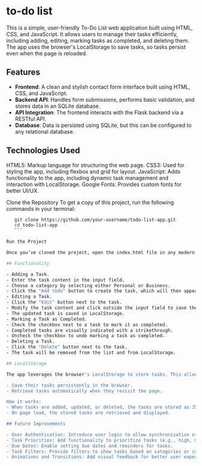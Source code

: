 # to-do list

This is a simple, user-friendly To-Do List web application built using HTML, CSS, and JavaScript. It allows users to manage their tasks efficiently, including adding, editing, marking tasks as completed, and deleting them. The app uses the browser's LocalStorage to save tasks, so tasks persist even when the page is reloaded.

## Features

- **Frontend**: A clean and stylish contact form interface built using HTML, CSS, and JavaScript.
- **Backend API**: Handles form submissions, performs basic validation, and stores data in an SQLite database.
- **API Integration**: The frontend interacts with the Flask backend via a RESTful API.
- **Database**: Data is persisted using SQLite, but this can be configured to any relational database.

## Technologies Used

HTML5: Markup language for structuring the web page.
CSS3: Used for styling the app, including flexbox and grid for layout.
JavaScript: Adds functionality to the app, including dynamic task management and interaction with LocalStorage.
Google Fonts: Provides custom fonts for better UI/UX.

Clone the Repository
To get a copy of this project, run the following commands in your terminal:

 ```bash
    git clone https://github.com/your-username/todo-list-app.git
    cd todo-list-app
    ```

Run the Project

Once you’ve cloned the project, open the index.html file in any modern web browser to run the application.

## Functionality

- Adding a Task.
- Enter the task content in the input field.
- Choose a category by selecting either Personal or Business.
- Click the "Add todo" button to create the task, which will then appear in the task list.
- Editing a Task.
- Click the "Edit" button next to the task.
- Modify the task content and click outside the input field to save the changes.
- The updated task is saved in LocalStorage.
- Marking a Task as Completed.
- Check the checkbox next to a task to mark it as completed.
- Completed tasks are visually indicated with a strikethrough.
- Uncheck the checkbox to undo marking a task as completed.
- Deleting a Task.
- Click the "Delete" button next to the task.
- The task will be removed from the list and from LocalStorage.

## LocalStorage

The app leverages the browser's LocalStorage to store tasks. This allows users to:

- Save their tasks persistently in the browser.
- Retrieve tasks automatically when they revisit the page.

How it works:
- When tasks are added, updated, or deleted, the tasks are stored as JSON objects in the LocalStorage.
- On page load, the stored tasks are retrieved and displayed.

## Future Improvements

- User Authentication: Introduce user login to allow synchronization of tasks across devices.
- Task Priorities: Add functionality to prioritize tasks (e.g., high, medium, low).
- Due Dates: Enable setting due dates and reminders for tasks.
- Task Filters: Provide filters to show tasks based on categories or completion status.
- Animations and Transitions: Add visual feedback for better user experience when tasks are added, edited, or deleted.
